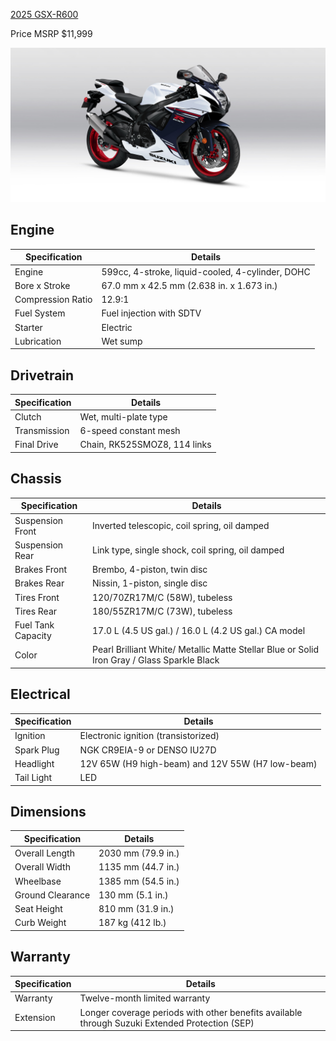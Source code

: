 <!-- C:\Users\razer\Desktop\walkerrh.github.io\SCROLLS_FOLDER\MOTORSPORTS\600CC\GSX-R600.md -->






[2025 GSX-R600](https://suzukicycles.com/sportbike/2025/gsx-r600)

Price MSRP $11,999

![](/assets/supersport/GSX-R600M5_B5N_Diagonal_2500x1227.png)

## Engine

| Specification       | Details                                                   |
|---------------------|-----------------------------------------------------------|
| Engine              | 599cc, 4-stroke, liquid-cooled, 4-cylinder, DOHC          |
| Bore x Stroke       | 67.0 mm x 42.5 mm (2.638 in. x 1.673 in.)                 |
| Compression Ratio   | 12.9:1                                                    |
| Fuel System         | Fuel injection with SDTV                                  |
| Starter             | Electric                                                  |
| Lubrication         | Wet sump                                                  |

## Drivetrain

| Specification       | Details                                                   |
|---------------------|-----------------------------------------------------------|
| Clutch              | Wet, multi-plate type                                     |
| Transmission        | 6-speed constant mesh                                     |
| Final Drive         | Chain, RK525SMOZ8, 114 links                              |

## Chassis

| Specification           | Details                                                   |
|-------------------------|-----------------------------------------------------------|
| Suspension Front        | Inverted telescopic, coil spring, oil damped              |
| Suspension Rear         | Link type, single shock, coil spring, oil damped          |
| Brakes Front            | Brembo, 4-piston, twin disc                               |
| Brakes Rear             | Nissin, 1-piston, single disc                             |
| Tires Front             | 120/70ZR17M/C (58W), tubeless                             |
| Tires Rear              | 180/55ZR17M/C (73W), tubeless                             |
| Fuel Tank Capacity      | 17.0 L (4.5 US gal.) / 16.0 L (4.2 US gal.) CA model      |
| Color                   | Pearl Brilliant White/ Metallic Matte Stellar Blue or Solid Iron Gray / Glass Sparkle Black |

## Electrical

| Specification       | Details                                                   |
|---------------------|-----------------------------------------------------------|
| Ignition            | Electronic ignition (transistorized)                      |
| Spark Plug          | NGK CR9EIA-9 or DENSO IU27D                               |
| Headlight           | 12V 65W (H9 high-beam) and 12V 55W (H7 low-beam)          |
| Tail Light          | LED                                                       |

## Dimensions

| Specification       | Details                                                   |
|---------------------|-----------------------------------------------------------|
| Overall Length      | 2030 mm (79.9 in.)                                        |
| Overall Width       | 1135 mm (44.7 in.)                                        |
| Wheelbase           | 1385 mm (54.5 in.)                                        |
| Ground Clearance    | 130 mm (5.1 in.)                                          |
| Seat Height         | 810 mm (31.9 in.)                                         |
| Curb Weight         | 187 kg (412 lb.)                                          |

## Warranty

| Specification       | Details                                                   |
|---------------------|-----------------------------------------------------------|
| Warranty            | Twelve-month limited warranty                             |
| Extension           | Longer coverage periods with other benefits available through Suzuki Extended Protection (SEP) |
